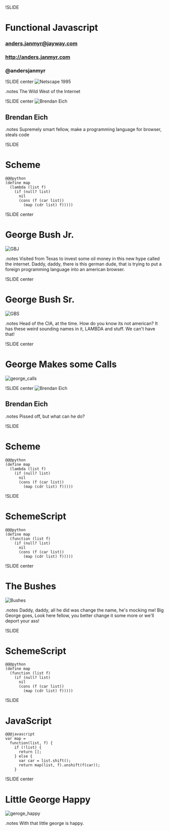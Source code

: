 !SLIDE
# Functional Javascript
### anders.janmyr@jayway.com
### http://anders.janmyr.com
### @andersjanmyr

!SLIDE center
![Netscape 1995](netscape.png)

.notes The Wild West of the Internet

!SLIDE center
![Brendan Eich](brendan_eich.jpg)
## Brendan Eich

.notes Supremely smart fellow, make a programming language for browser, steals code


!SLIDE
# Scheme

    @@@python
    (define map
      (lambda (list f)
        (if (null? list)
          nil
          (cons (f (car list))
            (map (cdr list) f)))))

!SLIDE center
# George Bush Jr.
![GBJ](george_bush_jr.jpg)

.notes Visited from Texas to invest some oil money in this new hype
called the internet. 
Daddy, daddy, there is this german dude, that is trying to put
a foreign programming language into an american browser.

!SLIDE center
# George Bush Sr.
![GBS](george_bush_sr.png)

.notes Head of the CIA, at the time. 
How do you know its not american?
It has these weird sounding names in it, LAMBDA and stuff.
We can't have that!

!SLIDE center
# George Makes some Calls
![george_calls](george_calls.jpg)


!SLIDE center
![Brendan Eich](brendan_eich2.jpg)
## Brendan Eich
.notes Pissed off, but what can he do?

!SLIDE
# Scheme

    @@@python
    (define map
      (lambda (list f)
        (if (null? list)
          nil
          (cons (f (car list))
            (map (cdr list) f)))))


!SLIDE
# SchemeScript

    @@@python
    (define map
      (function (list f)
        (if (null? list)
          nil
          (cons (f (car list))
            (map (cdr list) f)))))

!SLIDE center
# The Bushes
![Bushes](the_bushes2.jpg)

.notes Daddy, daddy, all he did was change the name, he's mocking me!
Big George goes, Look here fellow, you better change it some more or
we'll deport your ass!

!SLIDE
# SchemeScript

    @@@python
    (define map
      (function (list f)
        (if (null? list)
          nil
          (cons (f (car list))
            (map (cdr list) f)))))

!SLIDE
# JavaScript

    @@@javascript
    var map =
      function(list, f) {
        if (!list) {
          return [];
        } else {
          var car = list.shift();
          return map(list, f).unshift(f(car));
        }

!SLIDE center
# Little George Happy
![geroge_happy](george_jr_happy.jpg)

.notes With that little george is happy.



